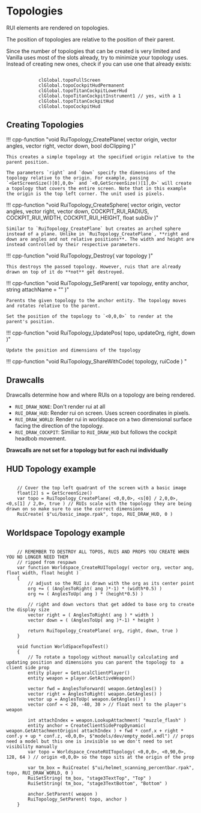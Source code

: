 # Topologies

RUI elements are rendered on topologies.

The position of topologies are relative to the position of their parent.

Since the number of topologies that can be created is very limited and Vanilla uses most of the slots already, try to minimize your topology uses. Instead of creating new ones, check if you can use one that already exists:

```squirrel

            clGlobal.topoFullScreen
            clGlobal.topoCockpitHudPermanent
            clGlobal.topoTitanCockpitLowerHud
            clGlobal.topoTitanCockpitInstrument1 // yes, with a 1
            clGlobal.topoTitanCockpitHud
            clGlobal.topoCockpitHud
```

## Creating Topologies

!!! cpp-function "void RuiTopology_CreatePlane( vector origin, vector angles, vector right, vector down, bool doClipping )"

    This creates a simple topology at the specified origin relative to the parent position.

    The parameters `right` and `down` specify the dimensions of the topology relative to the origin. For example, passing `<GetScreenSize()[0],0,0>` and `<0,GetScreenSize()[1],0>` will create a topology that covers the entire screen. Note that in this example the origin is the top left corner. The unit used is pixels.

!!! cpp-function "void RuiTopology_CreateSphere( vector origin, vector angles, vector right, vector down, COCKPIT_RUI_RADIUS, COCKPIT_RUI_WIDTH, COCKPIT_RUI_HEIGHT, float subDiv  )"

    Similar to `RuiTopology_CreatePlane` but creates an arched sphere instead of a plane. Unlike in `RuiTopology_CreatePlane`, **right and down are angles and not relative positions**. The width and height are instead controlled by their respective parameters.

!!! cpp-function "void RuiTopology_Destroy( var topology )"

    This destroys the passed topology. However, ruis that are already drawn on top of it do **not** get destroyed.

!!! cpp-function "void RuiTopology_SetParent( var topology, entity anchor, string attachName = "" )"

    Parents the given topology to the anchor entity. The topology moves and rotates relative to the parent.

    Set the position of the topology to `<0,0,0>` to render at the parent's position.

!!! cpp-function "void RuiTopology_UpdatePos( topo, updateOrg, right, down )"

    Update the position and dimensions of the topology

!!! cpp-function "void RuiTopology_ShareWithCode( topology, ruiCode ) "


## Drawcalls

Drawcalls determine how and where RUIs on a topology are being rendered.

* `RUI_DRAW_NONE`: Don't render rui at all
* `RUI_DRAW_HUD`: Render rui on screen. Uses screen coordinates in pixels.
* `RUI_DRAW_WORLD`: Render rui in worldspace on a two dimensional surface facing the direction of the topology.
* `RUI_DRAW_COCKPIT`: Similiar to `RUI_DRAW_HUD` but follows the cockpit headbob movement.

**Drawcalls are not set for a topology but for each rui individually**

## HUD Topology example

```squirrel

    // Cover the top left quadrant of the screen with a basic image
    float[2] s = GetScreenSize()
    var topo = RuiTopology_CreatePlane( <0,0,0>, <s[0] / 2,0,0>, <0,s[1] / 2,0>, true ) // RUIs scale with the topology they are being drawn on so make sure to use the correct dimensions
    RuiCreate( $"ui/basic_image.rpak", topo, RUI_DRAW_HUD, 0 )
```

## Worldspace Topology example

```squirrel

    // REMEMBER TO DESTROY ALL TOPOS, RUIS AND PROPS YOU CREATE WHEN YOU NO LONGER NEED THEM
    // ripped from respawn
    var function Worldspace_CreateRUITopology( vector org, vector ang, float width, float height )
    {
        // adjust so the RUI is drawn with the org as its center point
        org += ( (AnglesToRight( ang )*-1) * (width*0.5) )
        org += ( AnglesToUp( ang ) * (height*0.5) )

        // right and down vectors that get added to base org to create the display size
        vector right = ( AnglesToRight( ang ) * width )
        vector down = ( (AnglesToUp( ang )*-1) * height )

        return RuiTopology_CreatePlane( org, right, down, true )
    }

    void function WorldSpaceTopoTest()
    {
        // To rotate a topology without manually calculating and updating position and dimensions you can parent the topology to  a client side prop
        entity player = GetLocalClientPlayer()
        entity weapon = player.GetActiveWeapon()

        vector fwd = AnglesToForward( weapon.GetAngles() )
        vector right = AnglesToRight( weapon.GetAngles() )
        vector up = AnglesToUp( weapon.GetAngles() )
        vector conf = < 20, -40, 30 > // float next to the player's weapon

        int attachIndex = weapon.LookupAttachment( "muzzle_flash" )
        entity anchor = CreateClientSidePropDynamic( weapon.GetAttachmentOrigin( attachIndex ) + fwd * conf.x + right * conf.y + up * conf.z, <0,0,0>, $"models/dev/empty_model.mdl") // props need a model but this one is invisible so we don't need to set visibility manually
        var topo = Worldspace_CreateRUITopology( <0,0,0>, <0,90,0>, 128, 64 ) // origin <0,0,0> so the topo sits at the origin of the prop

        var tm_box = RuiCreate( $"ui/helmet_scanning_percentbar.rpak", topo, RUI_DRAW_WORLD, 0 )
        RuiSetString( tm_box, "stage3TextTop", "Top" )
        RuiSetString( tm_box, "stage3TextBottom", "Bottom" )

        anchor.SetParent( weapon )
        RuiTopology_SetParent( topo, anchor )
    }
```
